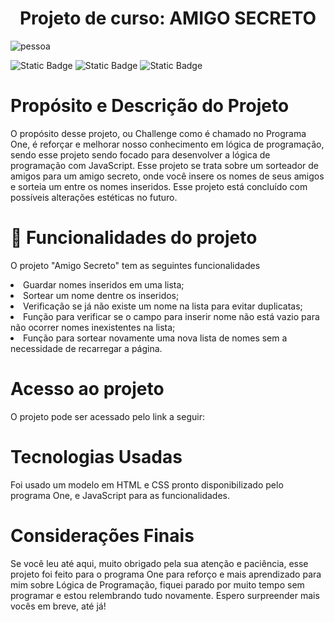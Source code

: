 <h1 align= center>Projeto de curso: AMIGO SECRETO</h1>
<img src= https://github.com/user-attachments/assets/1f52065e-3557-418d-bad8-52db558197f6 alt= pessoa com roupa laranja com cabelo afro mexendo em um aparelho com a frase amigo secreto ao lado>
<p>
<img alt="Static Badge" src="https://img.shields.io/badge/status-completed-green?style=plastic">
<img alt="Static Badge" src="https://img.shields.io/badge/Oracle-Programa_One-cadetblue?style=plastic">
<img alt="Static Badge" src="https://img.shields.io/badge/JavaScript-yellow?style=plastic">
</p>

<h1>Propósito e Descrição do Projeto</h1>

<p>O propósito desse projeto, ou Challenge como é chamado no Programa One, é reforçar e melhorar nosso conhecimento em lógica de programação, sendo esse projeto sendo focado para desenvolver a lógica de programação com JavaScript. Esse projeto se trata sobre um sorteador de amigos para um amigo secreto, onde você insere os nomes de seus amigos e sorteia um entre os nomes inseridos. Esse projeto está concluído com possíveis alterações estéticas no futuro.</p>

<h1> 🔨 Funcionalidades do projeto</h1>

<p>O projeto "Amigo Secreto" tem as seguintes funcionalidades</p>
<li>Guardar nomes inseridos em uma lista;</li>
<li>Sortear um nome dentre os inseridos;</li>
<li>Verificação se já não existe um nome na lista para evitar duplicatas;</li>
<li>Função para verificar se o campo para inserir nome não está vazio para não ocorrer nomes inexistentes na lista;</li>
<li>Função para sortear novamente uma nova lista de nomes sem a necessidade de recarregar a página.</li>

<h1>Acesso ao projeto</h1>

<p>O projeto pode ser acessado pelo link a seguir:</p>

<h1>Tecnologias Usadas</h1>

<p>Foi usado um modelo em HTML e CSS pronto disponibilizado pelo programa One, e JavaScript para as funcionalidades.</p>

<h1>Considerações Finais</h1>

<p>Se você leu até aqui, muito obrigado pela sua atenção e paciência, esse projeto foi feito para o programa One para reforço e mais aprendizado para mim sobre Lógica de Programação, fiquei parado por muito tempo sem programar e estou relembrando tudo novamente. Espero surpreender mais vocês em breve, até já!</p>
